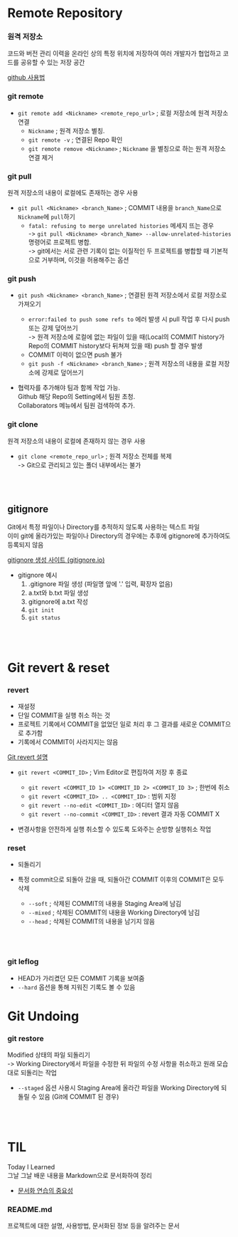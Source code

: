 # Remote Repository

### 원격 저장소

코드와 버전 관리 이력을 온라인 상의 특정 위치에 저장하여 여러 개발자가 협업하고 코드를 공유할 수 있는 저장 공간

[github 사용법](https://training.github.com/downloads/ko/github-git-cheat-sheet/)

### git remote

- `git remote add <Nickname> <remote_repo_url>` ; 로컬 저장소에 원격 저장소 연결
  - `Nickname` ; 원격 저장소 별칭.
  - `git remote -v` ; 연결된 Repo 확인
  - `git remote remove <Nickname>` ; `Nickname` 을 별칭으로 하는 원격 저장소 연결 제거

### git pull

원격 저장소의 내용이 로컬에도 존재하는 경우 사용

- `git pull <Nickname> <branch_Name>` ; COMMIT 내용을 `branch_Name`으로 `Nickname`에 `pull`하기
  - `fatal: refusing to merge unrelated histories` 메세지 뜨는 경우<br> -> `git pull <Nickname> <branch_Name> --allow-unrelated-histories` 명령어로 프로젝트 병합.<br>-> git에서는 서로 관련 기록이 없는 이질적인 두 프로젝트를 병합할 때 기본적으로 거부하며, 이것을 허용해주는 옵션

### git push

- `git push <Nickname> <branch_Name>` ; 연결된 원격 저장소에서 로컬 저장소로 가져오기

  - `error:failed to push some refs to` 에러 발생 시 pull 작업 후 다시 push 또는 강제 덮어쓰기
    <br>-> 원격 저장소에 로컬에 없는 파일이 있을 때(Local의 COMMIT history가 Repo의 COMMIT history보다 뒤쳐져 있을 때) push 할 경우 발생
  - COMMIT 이력이 없으면 push 불가
  - `git push -f <Nickname> <branch_Name>` ; 원격 저장소의 내용을 로컬 저장소에 강제로 덮어쓰기

- 협력자를 추가해야 팀과 함께 작업 가능.<br>Github 해당 Repo의 Setting에서 팀원 초청.<br>Collaborators 메뉴에서 팀원 검색하여 추가.

### git clone

원격 저장소의 내용이 로컬에 존재하지 않는 경우 사용

- `git clone <remote_repo_url>` ; 원격 저장소 전체를 복제
  <br>-> Git으로 관리되고 있는 폴더 내부에서는 불가

<br><br>

## gitignore

Git에서 특정 파일이나 Directory를 추적하지 않도록 사용하는 텍스트 파일
<br>이미 git에 올라가있는 파일이나 Directory의 경우에는 추후에 gitignore에 추가하여도 등록되지 않음

[gitignore 생성 사이트 (gitignore.io)](https://www.toptal.com/developers/gitignore/)

- gitignore 예시
  1. .gitignore 파일 생성 (파일명 앞에 '.' 입력, 확장자 없음)
  2. a.txt와 b.txt 파일 생성
  3. gitignore에 a.txt 작성
  4. `git init`
  5. `git status`

<br><br>

# Git revert & reset

### revert

- 재설정
- 단일 COMMIT을 실행 취소 하는 것
- 프로젝트 기록에서 COMMIT을 없었던 일로 처리 후 그 결과를 새로운 COMMIT으로 추가함
- 기록에서 COMMIT이 사라지지는 않음

[Git revert 설명](https://www.atlassian.com/git/tutorials/undoing-changes/git-revert)

- `git revert <COMMIT_ID>` ; Vim Editor로 편집하여 저장 후 종료

  - `git revert <COMMIT_ID 1> <COMMIT_ID 2> <COMMIT_ID 3>` ; 한번에 취소
  - `git revert <COMMIT_ID> .. <COMMIT_ID>` : 범위 지정
  - `git revert --no-edit <COMMIT_ID>` : 에디터 열지 않음
  - `git revert --no-commit <COMMIT_ID>` : revert 결과 자동 COMMIT X

- 변경사항을 안전하게 실행 취소할 수 있도록 도와주는 순방향 실행취소 작업

### reset

- 되돌리기
- 특정 commit으로 되돌아 갔을 때, 되돌아간 COMMIT 이후의 COMMIT은 모두 삭제

  - `--soft` ; 삭제된 COMMIT의 내용을 Staging Area에 남김
  - `--mixed` ; 삭제된 COMMIT의 내용을 Working Directory에 남김
  - `--head` ; 삭제된 COMMIT의 내용을 남기지 않음

<br><br>

### git leflog

- HEAD가 가리켰던 모든 COMMIT 기록을 보여줌
- `--hard` 옵션을 통해 지워진 기록도 볼 수 있음

# Git Undoing

### git restore

Modified 상태의 파일 되돌리기
<br>-> Working Directory에서 파일을 수정한 뒤 파일의 수정 사항을 취소하고 원래 모습대로 되돌리는 작업

- `--staged` 옵션 사용시 Staging Area에 올라간 파일을 Working Directory에 되돌릴 수 있음 (Git에 COMMIT 된 경우)

<br><br>

# TIL

Today I Learned<br>
그날 그날 배운 내용을 Markdown으로 문서화하여 정리

- [문서화 연습의 중요성](https://d2.naver.com/news/3435170)

### README.md

프로젝트에 대한 설명, 사용방법, 문서화된 정보 등을 알려주는 문서
